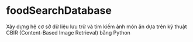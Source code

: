 # foodSearchDatabase


Xây dựng hệ cơ sở dữ liệu lưu trữ và tìm kiếm ảnh món ăn dựa trên kỹ thuật CBIR (Content-Based Image Retrieval) bằng Python
